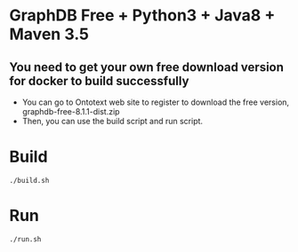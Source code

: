 # GraphDB Free + Python3 + Java8 + Maven 3.5

## You need to get your own free download version for docker to build successfully
- You can go to Ontotext web site to register to download the free version, graphdb-free-8.1.1-dist.zip
- Then, you can use the build script and run script.

# Build
```
./build.sh
```

# Run
```
./run.sh
```

